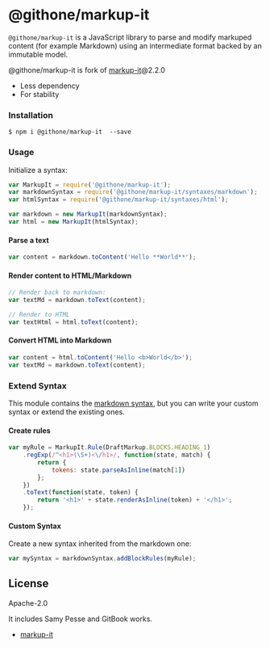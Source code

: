 # @githone/markup-it

`@githone/markup-it` is a JavaScript library to parse and modify markuped content (for example Markdown) using an intermediate format backed by an immutable model.

@githone/markup-it is fork of [markup-it](https://github.com/GitbookIO/markup-it)@2.2.0

- Less dependency
- For stability

### Installation

```
$ npm i @githone/markup-it  --save
```

### Usage

Initialize a syntax:

```js
var MarkupIt = require('@githone/markup-it');
var markdownSyntax = require('@githone/markup-it/syntaxes/markdown');
var htmlSyntax = require('@githone/markup-it/syntaxes/html');

var markdown = new MarkupIt(markdownSyntax);
var html = new MarkupIt(htmlSyntax);
```

#### Parse a text

```js
var content = markdown.toContent('Hello **World**');
```

#### Render content to HTML/Markdown

```js
// Render back to markdown:
var textMd = markdown.toText(content);

// Render to HTML
var textHtml = html.toText(content);
```

#### Convert HTML into Markdown

```js
var content = html.toContent('Hello <b>World</b>');
var textMd = markdown.toText(content);
```

### Extend Syntax

This module contains the [markdown syntax](./syntaxes/markdown), but you can write your custom syntax or extend the existing ones.

#### Create rules

```js
var myRule = MarkupIt.Rule(DraftMarkup.BLOCKS.HEADING_1)
    .regExp(/^<h1>(\S+)<\/h1>/, function(state, match) {
        return {
            tokens: state.parseAsInline(match[1])
        };
    })
    .toText(function(state, token) {
        return '<h1>' + state.renderAsInline(token) + '</h1>';
    });
```

#### Custom Syntax

Create a new syntax inherited from the markdown one:

```js
var mySyntax = markdownSyntax.addBlockRules(myRule);
```

## License

Apache-2.0

It includes Samy Pesse and GitBook works.

- [markup-it](https://github.com/GitbookIO/markup-it)
